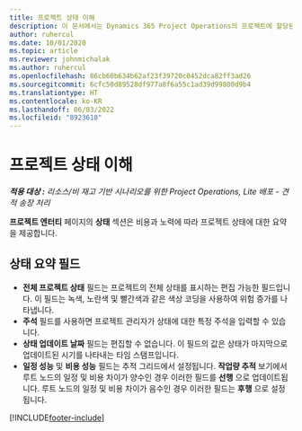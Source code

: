 ```yaml
---
title: 프로젝트 상태 이해
description: 이 문서에서는 Dynamics 365 Project Operations의 프로젝트에 할당된 상태에 대한 정보를 제공합니다.
author: ruhercul
ms.date: 10/01/2020
ms.topic: article
ms.reviewer: johnmichalak
ms.author: ruhercul
ms.openlocfilehash: 86cb60b634b62af23f39720c0452dca82ff3ad26
ms.sourcegitcommit: 6cfc50d89528df977a8f6a55c1ad39d99800d9b4
ms.translationtype: HT
ms.contentlocale: ko-KR
ms.lasthandoff: 06/03/2022
ms.locfileid: "8923610"
---
```

# <a name="understand-project-status"></a>프로젝트 상태 이해

_**적용 대상 :** 리소스/비 재고 기반 시나리오를 위한 Project Operations, Lite 배포 - 견적 송장 처리_


**프로젝트 엔터티** 페이지의 **상태** 섹션은 비용과 노력에 따라 프로젝트 상태에 대한 요약을 제공합니다.


## <a name="status-summary-fields"></a>상태 요약 필드

- **전체 프로젝트 상태** 필드는 프로젝트의 전체 상태를 표시하는 편집 가능한 필드입니다. 이 필드는 녹색, 노란색 및 빨간색과 같은 색상 코딩을 사용하여 위험 증가를 나타냅니다. 
- **주석** 필드를 사용하면 프로젝트 관리자가 상태에 대한 특정 주석을 입력할 수 있습니다. 
- **상태 업데이트 날짜** 필드는 편집할 수 없습니다. 이 필드의 값은 상태가 마지막으로 업데이트된 시기를 나타내는 타임 스탬프입니다.
- **일정 성능** 및 **비용 성능** 필드는 추적 그리드에서 설정됩니다. **작업량 추적** 보기에서 루트 노드의 일정 및 비용 차이가 양수인 경우 이러한 필드를 **선행** 으로 업데이트됩니다. 루트 노드의 일정 및 비용 차이가 음수인 경우 이러한 필드는 **후행** 으로 설정됩니다.


[!INCLUDE[footer-include](../includes/footer-banner.md)]